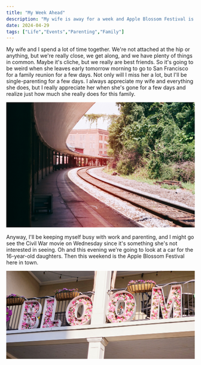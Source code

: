 ```yaml
---
title: "My Week Ahead"
description: "My wife is away for a week and Apple Blossom Festival is here"
date: 2024-04-29
tags: ["Life","Events","Parenting","Family"]
---
```

My wife and I spend a lot of time together. We're not attached at the hip or anything, but we're really close, we get along, and we have plenty of things in common. Maybe it's cliche, but we really are best friends. So it's going to be weird when she leaves early tomorrow morning to go to San Francisco for a family reunion for a few days. Not only will I miss her a lot, but I'll be single-parenting for a few days. I always appreciate my wife and everything she does, but I really appreciate her when she's gone for a few days and realize just how much she really does for this family.

<img src="train_station.jpg" alt="A film photo of a train station that I took a few years ago">

Anyway, I'll be keeping myself busy with work and parenting, and I might go see the Civil War movie on Wednesday since it's something she's not interested in seeing. Oh and this evening we're going to look at a car for the 16-year-old daughters. Then this weekend is the Apple Blossom Festival here in town.

<img src="bloom.jpg" alt="A sign made out of flowers that says BLOOM">